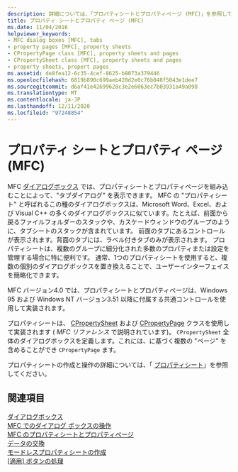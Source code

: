 ```yaml
---
description: 詳細については、「プロパティシートとプロパティページ (MFC)」を参照してください。
title: プロパティ シートとプロパティ ページ (MFC)
ms.date: 11/04/2016
helpviewer_keywords:
- MFC dialog boxes [MFC], tabs
- property pages [MFC], property sheets
- CPropertyPage class [MFC], property sheets and pages
- CPropertySheet class [MFC], property sheets and pages
- property sheets, propert pages
ms.assetid: de8fea12-6c35-4cef-8625-b8073a379446
ms.openlocfilehash: 6819b890c699aeb428d2e0c76b048f5043e1dee7
ms.sourcegitcommit: d6af41e42699628c3e2e6063ec7b03931a49a098
ms.translationtype: MT
ms.contentlocale: ja-JP
ms.lasthandoff: 12/11/2020
ms.locfileid: "97248854"
---
```

# <a name="property-sheets-and-property-pages-mfc"></a>プロパティ シートとプロパティ ページ (MFC)

MFC [ダイアログボックス](../mfc/dialog-boxes.md) では、プロパティシートとプロパティページを組み込むことによって、"タブダイアログ" を表示できます。 MFC の "プロパティシート" と呼ばれるこの種のダイアログボックスは、Microsoft Word、Excel、および Visual C++ の多くのダイアログボックスに似ています。たとえば、前面から戻るファイルフォルダーのスタックや、カスケードウィンドウのグループのように、タブシートのスタックが含まれています。 前面のタブにあるコントロールが表示されます。背面のタブには、ラベル付きタブのみが表示されます。 プロパティシートは、複数のグループに細分化された多数のプロパティまたは設定を管理する場合に特に便利です。 通常、1つのプロパティシートを使用すると、複数の個別のダイアログボックスを置き換えることで、ユーザーインターフェイスを簡略化できます。

MFC バージョン4.0 では、プロパティシートとプロパティページは、Windows 95 および Windows NT バージョン3.51 以降に付属する共通コントロールを使用して実装されます。

プロパティシートは、 [CPropertySheet](../mfc/reference/cpropertysheet-class.md) および [CPropertyPage](../mfc/reference/cpropertypage-class.md) クラスを使用して実装されます ( *MFC リファレンス* で説明されています)。 `CPropertySheet` 全体のダイアログボックスを定義します。これには、に基づく複数の "ページ" を含めることができ `CPropertyPage` ます。

プロパティシートの作成と操作の詳細については、「 [プロパティシート](../mfc/property-sheets-mfc.md)」を参照してください。

## <a name="see-also"></a>関連項目

[ダイアログボックス](../mfc/dialog-boxes.md)<br/>
[MFC でのダイアログ ボックスの操作](../mfc/life-cycle-of-a-dialog-box.md)<br/>
[MFC のプロパティシートとプロパティページ](../mfc/property-sheets-and-property-pages-in-mfc.md)<br/>
[データの交換](../mfc/exchanging-data.md)<br/>
[モードレスプロパティシートの作成](../mfc/creating-a-modeless-property-sheet.md)<br/>
[[適用] ボタンの処理](../mfc/handling-the-apply-button.md)
